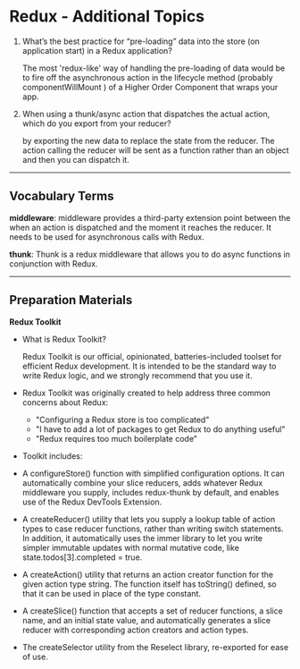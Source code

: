 # Redux - Additional Topics



1. What’s the best practice for “pre-loading” data into the store (on application start) in a Redux application?

     The most 'redux-like' way of handling the pre-loading of data would be to fire off the asynchronous action in the lifecycle method (probably componentWillMount ) of a Higher Order Component that wraps your app.

2. When using a thunk/async action that dispatches the actual action, which do you export from your reducer?

    by exporting the new data to replace the state from the reducer. The action calling the reducer will be sent as a function rather than an object and then you can dispatch it.

------------------------------------------------

## Vocabulary Terms

**middleware**: middleware provides a third-party extension point between the when an action is dispatched and the moment it reaches the reducer. It needs to be used for asynchronous calls with Redux.

**thunk**: Thunk is a redux middleware that allows you to do async functions in conjunction with Redux.

-----------------------------------------------

## Preparation Materials

**Redux Toolkit**

- What is Redux Toolkit?

    Redux Toolkit is our official, opinionated, batteries-included toolset for efficient Redux development. It is intended to be the standard way to write Redux logic, and we strongly recommend that you use it.

- Redux Toolkit was originally created to help address three common concerns about Redux:

    - "Configuring a Redux store is too complicated"
    - "I have to add a lot of packages to get Redux to do anything useful"
    - "Redux requires too much boilerplate code"

- Toolkit includes:

- A configureStore() function with simplified configuration options. It can automatically combine your slice reducers, adds whatever Redux middleware you supply, includes redux-thunk by default, and enables use of the Redux DevTools Extension.


- A createReducer() utility that lets you supply a lookup table of action types to case reducer functions, rather than writing switch statements. In addition, it automatically uses the immer library to let you write simpler immutable updates with normal mutative code, like state.todos[3].completed = true.


- A createAction() utility that returns an action creator function for the given action type string. The function itself has toString() defined, so that it can be used in place of the type constant.


- A createSlice() function that accepts a set of reducer functions, a slice name, and an initial state value, and automatically generates a slice reducer with corresponding action creators and action types.


- The createSelector utility from the Reselect library, re-exported for ease of use.